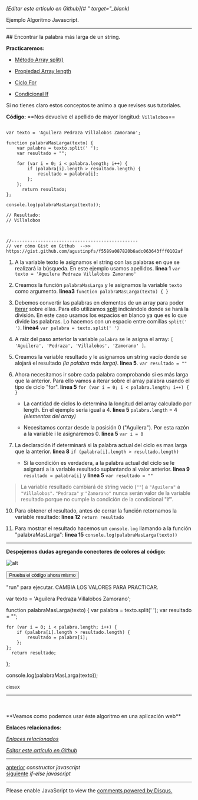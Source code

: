<em>[Editar este artículo en Github](# " target="_blank)</em>

Ejemplo Algoritmo Javascript.
<hr>
## Encontrar la palabra más larga de un string.

**Practicaremos:**

* [Método Array split()](#)

* [Propiedad Array length](#)

* [Ciclo For](#)

* [Condicional If](#)

Si no tienes claro estos conceptos te animo a que revises sus tutoriales.

**Código:**
==Nos devuelve el apellido de mayor longitud: `Villalobos`==

<!-- start code snippet: -->

<pre data-start="0"><code class="line-numbers language-javascript">
var texto = 'Aguilera Pedraza Villalobos Zamorano';

function palabraMasLarga(texto) {
	var palabra = texto.split(' ');
	var resultado = "";
	
	for (var i = 0; i < palabra.length; i++) {
		if (palabra[i].length > resultado.length) {
			resultado = palabra[i];
		};
	};
	  return resultado;
};

console.log(palabraMasLarga(texto));

// Resultado:
// Villalobos



//------------------------------------------------
// ver cómo Gist en Github  -->> https://gist.github.com/agustinpfs/f5589a087820b6adc063643fff0102af
</code></pre>

<!-- end code snippet: -->

1. A la variable texto le asignamos el string con las palabras en que se realizará la búsqueda. En este ejemplo usamos apellidos.
 **linea 1** `var texto = 'Aguilera Pedraza Villalobos Zamorano'`

2. Creamos la función `palabraMasLarga` y le asignamos la variable `texto` como argumento.
**linea3** `function palabraMasLarga(texto) {
			}`

3. Debemos convertir las palabras en elementos de un array para poder [iterar](#) sobre ellas.
Para ello utilizamos [split](#) indicándole donde se hará la división. En este caso usamos los espacios en blanco ya que es lo que divide las palabras. Lo hacemos con un espacio entre comillas `split(' ')`.
**linea4** `var palabra = texto.split(' ')`

4. A raiz del paso anterior la variable `palabra` se le asigna el array: `[ 'Aguilera', 'Pedraza', 'Villalobos', 'Zamorano' ]`.

5. Creamos la variable resultado y le asignamos un string vacío donde se alojará el resultado *(la palabra más larga)*.
**linea 5**. `var resultado = ""`

6. Ahora necesitamos ir sobre cada palabra comprobando si es más larga que la anterior. Para ello vamos a iterar sobre el array palabra usando el tipo de ciclo "for".
	**linea 5** `for (var i = 0; i < palabra.length; i++) { }`

	* La cantidad de ciclos lo determina la longitud del array calculado por length. En el ejemplo sería igual a 4.
	**linea 5** `palabra.length` = 4 *(elementos del array)*

	* Necesitamos contar desde la posisión 0 ("Aguilera"). Por esta razón a la variable i le asignaremos 0.
	**linea 5** `var i = 0`

7. La declaración if determinará si la palabra actual del ciclo es mas larga que la anterior. 
**linea 8** `if (palabra[i].length > resultado.length)`
	* Si la condición es verdadera, a la palabra actual del ciclo se le asignará a la variable resultado suplantando al valor anterior.
	**linea 9** `resultado = palabra[i]` y **linea 5** `var resultado = ""`

> La variable resultado cambiará de string vacío (`""`) a `"Aguilera"` a `"Villalobos"`. 
`"Pedraza"` y `"Zamorano"` nunca serán valor de la variable resultado porque no cumple la condición de la condicional "if".

10. Para obtener el resultado, antes de cerrar la función retornamos la variable resultado:
**linea 12** `return resultado`

11. Para mostrar el resultado hacemos un `console.log` llamando a la función "palabraMasLarga":
**linea 15** `console.log(palabraMasLarga(texto))`

<hr>

**Despejemos dudas agregando conectores de colores al código:**


![alt](http://localhost:2368/assets/images/algoritmo-palabra-larga.png)

<button class="post-content_button-console">Prueba el código ahora mismo</button>

<div class="post-content_console">

<p>"run" para ejecutar. <span class="post-content_console-mark">CAMBIA LOS VALORES PARA PRACTICAR.</span></p>
    
<div id="my-elem" >
  <script src="https://embed.tonicdev.com" data-element-id="my-elem" ></script>       
  var texto = 'Aguilera Pedraza Villalobos Zamorano';

  function palabraMasLarga(texto) {
  	var palabra = texto.split(' ');
  	var resultado = "";
  	
  	for (var i = 0; i < palabra.length; i++) {
  		if (palabra[i].length > resultado.length) {
  			resultado = palabra[i];
  		};
  	};
  	  return resultado;
  };

  console.log(palabraMasLarga(texto));

 </div>

<span class="post-content_buttonx-console"><small>close</small>x</span>
</div>

<hr>
<br>
<br>
**Veamos como podemos usar éste algoritmo en una aplicación web**

<script async src="https://jsfiddle.net/Pandawebs/b4g4zjeb/embed/html,result/"></script>

**Enlaces relacionados:**

[*Enlaces relacionados*](#)

<em>[Editar este artículo en Github](#)</em>

<hr>
<div class="post-content_next">
  <div class="post-content_next-left">
    <a href="http://localhost:2368/constructor-javascript">anterior</a>
    <i>constructor javascript</i>
  </div>
  <div class="post-content_next-right">
    <a href="http://localhost:2368/if-else-javascript">siguiente</a>
    <i>if-else javascript</i>
  </div>
</div>
<hr>

<div id="disqus_thread"></div>

<script>
/**
 *  RECOMMENDED CONFIGURATION VARIABLES: EDIT AND UNCOMMENT THE SECTION BELOW TO INSERT DYNAMIC VALUES FROM YOUR PLATFORM OR CMS.
 *  LEARN WHY DEFINING THESE VARIABLES IS IMPORTANT: https://disqus.com/admin/universalcode/#configuration-variables */
/*
var disqus_config = function () {
    this.page.url = PAGE_URL;  // Replace PAGE_URL with your page's canonical URL variable
    this.page.identifier = PAGE_IDENTIFIER; // Replace PAGE_IDENTIFIER with your page's unique identifier variable
};
*/
(function() { // DON'T EDIT BELOW THIS LINE
    var d = document, s = d.createElement('script');
    s.src = '//pandawebs.disqus.com/embed.js';
    s.setAttribute('data-timestamp', +new Date());
    (d.head || d.body).appendChild(s);
})();</script>
<noscript>Please enable JavaScript to view the <a href="https://disqus.com/?ref_noscript">comments powered by Disqus.</a></noscript>